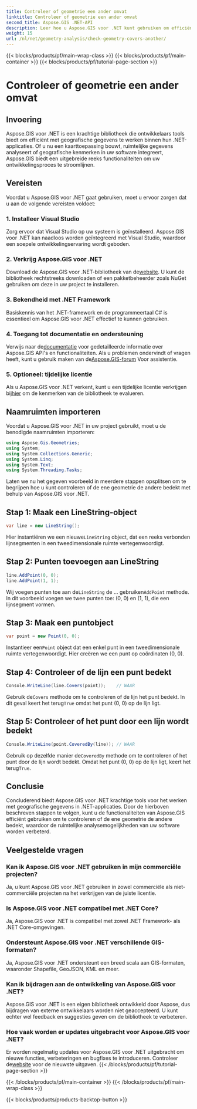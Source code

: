 ```yaml
---
title: Controleer of geometrie een ander omvat
linktitle: Controleer of geometrie een ander omvat
second_title: Aspose.GIS .NET-API
description: Leer hoe u Aspose.GIS voor .NET kunt gebruiken om efficiënt met geografische gegevens te werken, ruimtelijke informatie te analyseren en kaartfuncties in uw .NET-toepassingen te integreren.
weight: 15
url: /nl/net/geometry-analysis/check-geometry-covers-another/
---
```


{{< blocks/products/pf/main-wrap-class >}}
{{< blocks/products/pf/main-container >}}
{{< blocks/products/pf/tutorial-page-section >}}

# Controleer of geometrie een ander omvat

## Invoering
Aspose.GIS voor .NET is een krachtige bibliotheek die ontwikkelaars tools biedt om efficiënt met geografische gegevens te werken binnen hun .NET-applicaties. Of u nu een kaarttoepassing bouwt, ruimtelijke gegevens analyseert of geografische kenmerken in uw software integreert, Aspose.GIS biedt een uitgebreide reeks functionaliteiten om uw ontwikkelingsproces te stroomlijnen.
## Vereisten
Voordat u Aspose.GIS voor .NET gaat gebruiken, moet u ervoor zorgen dat u aan de volgende vereisten voldoet:
### 1. Installeer Visual Studio
Zorg ervoor dat Visual Studio op uw systeem is geïnstalleerd. Aspose.GIS voor .NET kan naadloos worden geïntegreerd met Visual Studio, waardoor een soepele ontwikkelingservaring wordt geboden.
### 2. Verkrijg Aspose.GIS voor .NET
 Download de Aspose.GIS voor .NET-bibliotheek van de[website](https://releases.aspose.com/gis/net/). U kunt de bibliotheek rechtstreeks downloaden of een pakketbeheerder zoals NuGet gebruiken om deze in uw project te installeren.
### 3. Bekendheid met .NET Framework
Basiskennis van het .NET-framework en de programmeertaal C# is essentieel om Aspose.GIS voor .NET effectief te kunnen gebruiken.
### 4. Toegang tot documentatie en ondersteuning
 Verwijs naar de[documentatie](https://reference.aspose.com/gis/net/) voor gedetailleerde informatie over Aspose.GIS API's en functionaliteiten. Als u problemen ondervindt of vragen heeft, kunt u gebruik maken van de[Aspose.GIS-forum](https://forum.aspose.com/c/gis/33) Voor assistentie.
### 5. Optioneel: tijdelijke licentie
 Als u Aspose.GIS voor .NET verkent, kunt u een tijdelijke licentie verkrijgen bij[hier](https://purchase.aspose.com/temporary-license/) om de kenmerken van de bibliotheek te evalueren.

## Naamruimten importeren
Voordat u Aspose.GIS voor .NET in uw project gebruikt, moet u de benodigde naamruimten importeren:
```csharp
using Aspose.Gis.Geometries;
using System;
using System.Collections.Generic;
using System.Linq;
using System.Text;
using System.Threading.Tasks;
```

Laten we nu het gegeven voorbeeld in meerdere stappen opsplitsen om te begrijpen hoe u kunt controleren of de ene geometrie de andere bedekt met behulp van Aspose.GIS voor .NET.
## Stap 1: Maak een LineString-object
```csharp
var line = new LineString();
```
 Hier instantiëren we een nieuwe`LineString` object, dat een reeks verbonden lijnsegmenten in een tweedimensionale ruimte vertegenwoordigt.
## Stap 2: Punten toevoegen aan LineString
```csharp
line.AddPoint(0, 0);
line.AddPoint(1, 1);
```
 Wij voegen punten toe aan de`LineString` de ... gebruiken`AddPoint` methode. In dit voorbeeld voegen we twee punten toe: (0, 0) en (1, 1), die een lijnsegment vormen.
## Stap 3: Maak een puntobject
```csharp
var point = new Point(0, 0);
```
 Instantieer een`Point` object dat een enkel punt in een tweedimensionale ruimte vertegenwoordigt. Hier creëren we een punt op coördinaten (0, 0).
## Stap 4: Controleer of de lijn een punt bedekt
```csharp
Console.WriteLine(line.Covers(point));    // WAAR
```
 Gebruik de`Covers` methode om te controleren of de lijn het punt bedekt. In dit geval keert het terug`True` omdat het punt (0, 0) op de lijn ligt.
## Stap 5: Controleer of het punt door een lijn wordt bedekt
```csharp
Console.WriteLine(point.CoveredBy(line)); // WAAR
```
Gebruik op dezelfde manier de`CoveredBy` methode om te controleren of het punt door de lijn wordt bedekt. Omdat het punt (0, 0) op de lijn ligt, keert het terug`True`.

## Conclusie
Concluderend biedt Aspose.GIS voor .NET krachtige tools voor het werken met geografische gegevens in .NET-applicaties. Door de hierboven beschreven stappen te volgen, kunt u de functionaliteiten van Aspose.GIS efficiënt gebruiken om te controleren of de ene geometrie de andere bedekt, waardoor de ruimtelijke analysemogelijkheden van uw software worden verbeterd.
## Veelgestelde vragen
### Kan ik Aspose.GIS voor .NET gebruiken in mijn commerciële projecten?
Ja, u kunt Aspose.GIS voor .NET gebruiken in zowel commerciële als niet-commerciële projecten na het verkrijgen van de juiste licentie.
### Is Aspose.GIS voor .NET compatibel met .NET Core?
Ja, Aspose.GIS voor .NET is compatibel met zowel .NET Framework- als .NET Core-omgevingen.
### Ondersteunt Aspose.GIS voor .NET verschillende GIS-formaten?
Ja, Aspose.GIS voor .NET ondersteunt een breed scala aan GIS-formaten, waaronder Shapefile, GeoJSON, KML en meer.
### Kan ik bijdragen aan de ontwikkeling van Aspose.GIS voor .NET?
Aspose.GIS voor .NET is een eigen bibliotheek ontwikkeld door Aspose, dus bijdragen van externe ontwikkelaars worden niet geaccepteerd. U kunt echter wel feedback en suggesties geven om de bibliotheek te verbeteren.
### Hoe vaak worden er updates uitgebracht voor Aspose.GIS voor .NET?
 Er worden regelmatig updates voor Aspose.GIS voor .NET uitgebracht om nieuwe functies, verbeteringen en bugfixes te introduceren. Controleer de[website](https://releases.aspose.com/gis/net/) voor de nieuwste uitgaven.
{{< /blocks/products/pf/tutorial-page-section >}}

{{< /blocks/products/pf/main-container >}}
{{< /blocks/products/pf/main-wrap-class >}}

{{< blocks/products/products-backtop-button >}}
